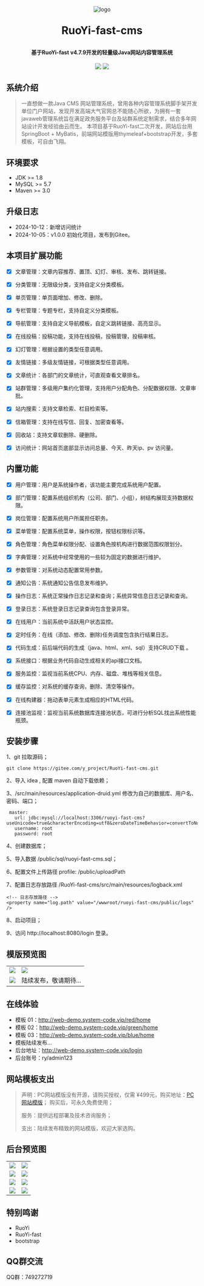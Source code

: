 

<p align="center">
	<img alt="logo" src="https://gitee.com/xnqysabout/RuoYi-fast-cms/raw/main/public/demoImg/%E5%88%9B%E6%84%8F.png">
</p>


<h1 align="center" style="margin: 30px 0 30px; font-weight: bold;">RuoYi-fast-cms </h1>
<h4 align="center">基于RuoYi-fast v4.7.9开发的轻量级Java网站内容管理系统</h4>
<p align="center">
	<a href="https://gitee.com/y_project/RuoYi"><img src="https://img.shields.io/badge/RuoYi-v4.7.9-brightgreen.svg"></a>
	<a href="https://gitee.com/y_project/RuoYi/blob/master/LICENSE"><img src="https://img.shields.io/github/license/mashape/apistatus.svg"></a>
</p>


## 系统介绍
> 一直想做一款Java CMS 网站管理系统，曾用各种内容管理系统脚手架开发单位门户网站，发现开发高端大气官网总不能随心所欲，为拥有一套javaweb管理系统旨在满足政务服务平台及站群系统定制需求，结合多年网站设计开发经验由云而生。
本项目基于RuoYi-fast二次开发，网站后台用SpringBoot + MyBatis，前端网站模版用thymeleaf+bootstrap开发，多套模板，可自由飞翔。

  
## 环境要求

* JDK >= 1.8
* MySQL >= 5.7
* Maven >= 3.0

## 升级日志
* 2024-10-12：新增访问统计
* 2024-10-05：v1.0.0 初始化项目，发布到Gitee。


## 本项目扩展功能
- [x] 文章管理：文章内容推荐、置顶、幻灯、审核、发布、跳转链接。
- [x] 分类管理：无限级分类，支持自定义分类模板。
- [x] 单页管理：单页面增加、修改、删除。
- [x] 专栏管理：专题专栏，支持自定义分类模板。
- [x] 导航管理：支持自定义导航模板，自定义跳转链接、高亮显示。
- [x] 在线投稿：投稿功能，支持在线投稿，投稿管理，投稿审核。
- [x] 幻灯管理：根据设置的类型任意调用。
- [x] 友情链接：多级友情链接，可根据类型任意调用。
- [x] 文章统计：各部门的文章统计，可直观查看文章排名。
- [x] 站群管理：多级用户集约化管理，支持用户分配角色、分配数据权限、文章审批。
- [x] 站内搜索：支持文章检索、栏目检索等。
- [x] 信箱管理：支持在线写信、回复、加密查看等。
- [x] 回收站：支持文章软删除、硬删除。
- [x] 访问统计：网站首页底部显示访问总量、今天、昨天ip、pv 访问量。


## 内置功能

- [x] 用户管理：用户是系统操作者，该功能主要完成系统用户配置。
- [x] 部门管理：配置系统组织机构（公司、部门、小组），树结构展现支持数据权限。
- [x] 岗位管理：配置系统用户所属担任职务。
- [x] 菜单管理：配置系统菜单，操作权限，按钮权限标识等。
- [x] 角色管理：角色菜单权限分配、设置角色按机构进行数据范围权限划分。
- [x] 字典管理：对系统中经常使用的一些较为固定的数据进行维护。
- [x] 参数管理：对系统动态配置常用参数。
- [x] 通知公告：系统通知公告信息发布维护。
- [x] 操作日志：系统正常操作日志记录和查询；系统异常信息日志记录和查询。
- [x] 登录日志：系统登录日志记录查询包含登录异常。
- [x] 在线用户：当前系统中活跃用户状态监控。
- [x] 定时任务：在线（添加、修改、删除)任务调度包含执行结果日志。
- [x] 代码生成：前后端代码的生成（java、html、xml、sql）支持CRUD下载 。
- [x] 系统接口：根据业务代码自动生成相关的api接口文档。
- [x] 服务监控：监视当前系统CPU、内存、磁盘、堆栈等相关信息。
- [x] 缓存监控：对系统的缓存查询，删除、清空等操作。
- [x] 在线构建器：拖动表单元素生成相应的HTML代码。
- [x] 连接池监视：监视当前系统数据库连接池状态，可进行分析SQL找出系统性能瓶颈。



## 安装步骤
1、git 拉取源码；
```agsl
git clone https://gitee.com/y_project/RuoYi-fast-cms.git
```
2、导入 idea , 配置 maven 自动下载依赖；

3、/src/main/resources/application-druid.yml 修改为自己的数据库、用户名、密码、端口；
```agsl
 master:
   url: jdbc:mysql://localhost:3306/ruoyi-fast-cms?useUnicode=true&characterEncoding=utf8&zeroDateTimeBehavior=convertToNull&useSSL=true&serverTimezone=GMT%2B8
   username: root
   password: root
```
4、创建数据库；

5、导入数据 /public/sql/ruoyi-fast-cms.sql；

6、配置文件上传路径  profile: /public/uploadPath

7、配置日志存放路径 /RuoYi-fast-cms/src/main/resources/logback.xml
```agsl
<!-- 日志存放路径 -->
<property name="log.path" value="/wwwroot/ruoyi-fast-cms/public/logs" />
```
8、启动项目；

9、访问 http://localhost:8080/login 登录。





## 模版预览图
<table>
    <tr>
        <td><img src="https://gitee.com/xnqysabout/RuoYi-fast-cms/raw/main/public/demoImg/demo1.jpg"/></td>
        <td><img src="https://gitee.com/xnqysabout/RuoYi-fast-cms/raw/main/public/demoImg/demo2.jpg"/></td>
    </tr>
<tr>
        <td><img src="https://gitee.com/xnqysabout/RuoYi-fast-cms/raw/main/public/demoImg/demo3.jpg"/></td>
        <td>陆续发布，敬请期待...</td>
    </tr>
</table>

## 在线体验

* 模板 01：http://web-demo.system-code.vip/red/home
* 模板 02：http://web-demo.system-code.vip/green/home
* 模板 03：http://web-demo.system-code.vip/blue/home
* 模板陆续发布...
* 后台地址：http://web-demo.system-code.vip/login
* 后台账号：ry/admin123

## 网站模板支出
> 声明：PC网站模版没有开源，请购买授权，仅需 ¥499元，购买地址：<a href="https://www.xnqys.com/article/22.html" target="_blank">PC网站模版</a>； 购买后，可永久免费使用；
> 
> 服务：提供远程部署及技术咨询服务；
> 
> 支出：陆续发布精致的网站模版，欢迎大家选购。


## 后台预览图

<table>
    <tr>
        <td><img src="https://gitee.com/xnqysabout/RuoYi-fast-cms/raw/main/public/demoImg/001.png"/></td>
        <td><img src="https://gitee.com/xnqysabout/RuoYi-fast-cms/raw/main/public/demoImg/002.png"/></td>
    </tr>
<tr>
        <td><img src="https://gitee.com/xnqysabout/RuoYi-fast-cms/raw/main/public/demoImg/002.png"/></td>
        <td><img src="https://gitee.com/xnqysabout/RuoYi-fast-cms/raw/main/public/demoImg/003.png"/></td>
    </tr>
<tr>
        <td><img src="https://gitee.com/xnqysabout/RuoYi-fast-cms/raw/main/public/demoImg/005.png"/></td>
        <td><img src="https://gitee.com/xnqysabout/RuoYi-fast-cms/raw/main/public/demoImg/006.png"/></td>
    </tr>
<tr>
        <td><img src="https://gitee.com/xnqysabout/RuoYi-fast-cms/raw/main/public/demoImg/007.png"/></td>
        <td><img src="https://gitee.com/xnqysabout/RuoYi-fast-cms/raw/main/public/demoImg/008.png"/></td>
    </tr>
</table>

## 特别鸣谢
* RuoYi
* RuoYi-fast
* bootstrap

## QQ群交流
QQ群：749272719